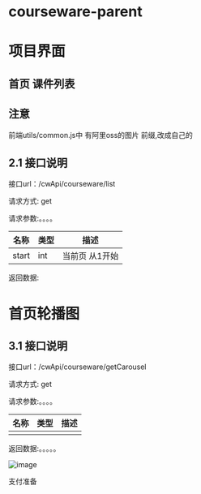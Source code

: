 # courseware-parent
# 项目界面

## 首页 课件列表

## 注意

前端utils/common.js中 有阿里oss的图片 前缀,改成自己的

## 2.1 接口说明

接口url：/cwApi/courseware/list

请求方式: get

请求参数:。。。。

| 名称  | 类型 | 描述           |
| ----- | ---- | -------------- |
| start | int  | 当前页 从1开始 |

返回数据: 

# 首页轮播图

## 3.1 接口说明

接口url：/cwApi/courseware/getCarousel

请求方式: get

请求参数:。。。。

| 名称 | 类型 | 描述 |
| ---- | ---- | ---- |
|      |      |      |

返回数据:。。。。。

![image](https://user-images.githubusercontent.com/82166879/181170914-a556886c-d1a6-4e4b-95e9-0bf61b3b39b4.png)

支付准备
